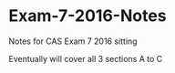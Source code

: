 # Exam-7-2016-Notes

Notes for CAS Exam 7 2016 sitting

Eventually will cover all 3 sections A to C
